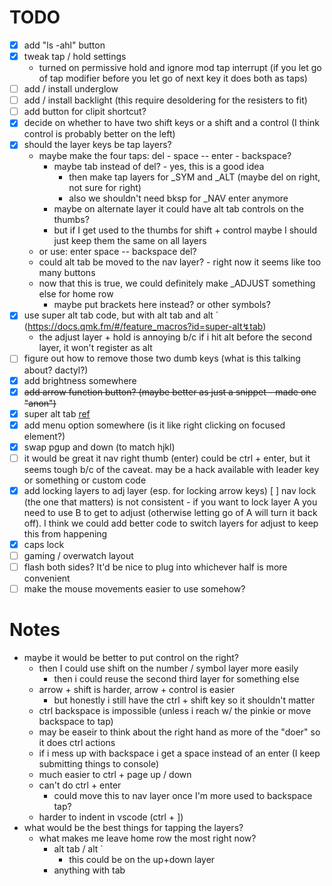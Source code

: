 # TODO
* [X] add "ls -ahl" button
* [X] tweak tap / hold settings
  * turned on permissive hold and ignore mod tap interrupt (if you let go of tap modifier before you let go of next key it does both as taps)
* [ ] add / install underglow
* [ ] add / install backlight (this require desoldering for the resisters to fit)
* [ ] add button for clipit shortcut?
* [X] decide on whether to have two shift keys or a shift and a control (I think control is probably better on the left)
* [X] should the layer keys be tap layers?
  * maybe make the four taps: del - space -- enter - backspace?
    * maybe tab instead of del? - yes, this is a good idea
      * then make tap layers for _SYM and _ALT (maybe del on right, not sure for right)
      * also we shouldn't need bksp for _NAV enter anymore
    * maybe on alternate layer it could have alt tab controls on the thumbs?
    * but if I get used to the thumbs for shift + control maybe I should just keep them the same on all layers
  * or use: enter space -- backspace del?
  * could alt tab be moved to the nav layer? - right now it seems like too many buttons
  * now that this is true, we could definitely make _ADJUST something else for home row
    * maybe put brackets here instead? or other symbols?
* [X] use super alt tab code, but with alt tab and alt ` (https://docs.qmk.fm/#/feature_macros?id=super-alt↯tab)
  * the adjust layer + hold is annoying b/c if i hit alt before the second layer, it won't register as alt
* [ ] figure out how to remove those two dumb keys  (what is this talking about? dactyl?)
* [X] add brightness somewhere 
* [X] ~~add arrow function button? (maybe better as just a snippet - made one "anon")~~
* [X] super alt tab [ref](https://docs.qmk.fm/#/feature_macros?id=super-alt%e2%86%aftab)
* [X] add menu option somewhere (is it like right clicking on focused element?)
* [X] swap pgup and down (to match hjkl)
* [ ] it would be great it nav right thumb (enter) could be ctrl + enter, but it seems tough b/c of the caveat.  may be a hack available with leader key or something or custom code
* [X] add locking layers to adj layer (esp. for locking arrow keys)
  [ ] nav lock (the one that matters) is not consistent - if you want to lock layer A you need to use B to get to adjust (otherwise letting go of A will turn it back off). I think we could add better code to switch layers for adjust to keep this from happening
* [X] caps lock
* [ ] gaming / overwatch layout 
* [ ] flash both sides? It'd be nice to plug into whichever half is more convenient
* [ ] make the mouse movements easier to use somehow?

# Notes
* maybe it would be better to put control on the right?
  * then I could use shift on the number / symbol layer more easily
    * then i could reuse the second third layer for something else
  * arrow + shift is harder, arrow + control is easier
    * but honestly i still have the ctrl + shift key so it shouldn't matter
  * ctrl backspace is impossible (unless i reach w/ the pinkie or move backspace to tap)
  * may be easeir to think about the right hand as more of the "doer" so it does ctrl actions
  * if i mess up with backspace i get a space instead of an enter (I keep submitting things to console)
  * much easier to ctrl + page up / down
  * can't do ctrl + enter
    * could move this to nav layer once I'm more used to backspace tap?
  * harder to indent in vscode (ctrl + ])
* what would be the best things for tapping the layers?
  * what makes me leave home row the most right now?
    * alt tab / alt `
      * this could be on the up+down layer
    * anything with tab